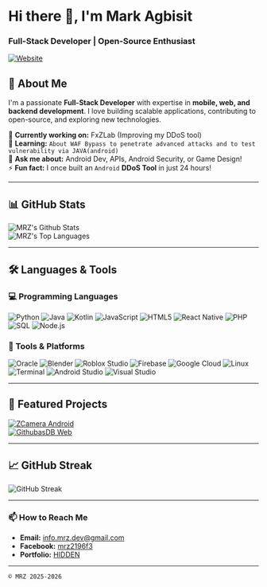 # Hi there 👋, I'm Mark Agbisit  
### Full-Stack Developer | Open-Source Enthusiast  

[![Website](https://img.shields.io/badge/Portfolio-000?style=for-the-badge&logo=vercel&logoColor=white)](https://zflux.com)

## 📌 About Me  
I'm a passionate **Full-Stack Developer** with expertise in **mobile, web, and backend development**. I love building scalable applications, contributing to open-source, and exploring new technologies.  

🔭 **Currently working on:** FxZLab (Improving my DDoS tool)  
🌱 **Learning:** ``About WAF Bypass to penetrate advanced attacks and to test vulnerability via JAVA(android)``  
💬 **Ask me about:** Android Dev, APIs, Android Security, or Game Design!  
⚡ **Fun fact:** I once built an ``Android`` **DDoS Tool** in just 24 hours!  

---

## 📊 GitHub Stats  
![MRZ's Github Stats](https://github-readme-stats.vercel.app/api?username=mrz-2196f3&show_icons=true&theme=gruvbox&hide_border=true)  
![MRZ's Top Languages](https://github-readme-stats.vercel.app/api/top-langs/?username=mrz-2196f3&layout=compact&theme=gruvbox&hide_border=true)  

---

## 🛠️ Languages & Tools  

### 💻 Programming Languages  
![Python](https://img.shields.io/badge/Python-3776AB?style=for-the-badge&logo=python&logoColor=white)
![Java](https://img.shields.io/badge/Java-ED8B00?style=for-the-badge&logo=openjdk&logoColor=white)
![Kotlin](https://img.shields.io/badge/Kotlin-7F52FF?style=for-the-badge&logo=kotlin&logoColor=white)
![JavaScript](https://img.shields.io/badge/JavaScript-F7DF1E?style=for-the-badge&logo=javascript&logoColor=black)
![HTML5](https://img.shields.io/badge/HTML5-E34F26?style=for-the-badge&logo=html5&logoColor=white)
![React Native](https://img.shields.io/badge/React_Native-61DAFB?style=for-the-badge&logo=react&logoColor=black)
![PHP](https://img.shields.io/badge/PHP-777BB4?style=for-the-badge&logo=php&logoColor=white)
![SQL](https://img.shields.io/badge/SQL-4479A1?style=for-the-badge&logo=mysql&logoColor=white)
![Node.js](https://img.shields.io/badge/Node.js-339933?style=for-the-badge&logo=nodedotjs&logoColor=white)

### 🔧 Tools & Platforms  
![Oracle](https://img.shields.io/badge/Oracle-F80000?style=for-the-badge&logo=oracle&logoColor=white)
![Blender](https://img.shields.io/badge/Blender-F5792A?style=for-the-badge&logo=blender&logoColor=white)
![Roblox Studio](https://img.shields.io/badge/Roblox_Studio-00A2FF?style=for-the-badge&logo=roblox&logoColor=white)
![Firebase](https://img.shields.io/badge/Firebase-FFCA28?style=for-the-badge&logo=firebase&logoColor=black)
![Google Cloud](https://img.shields.io/badge/Google_Cloud-4285F4?style=for-the-badge&logo=googlecloud&logoColor=white)
![Linux](https://img.shields.io/badge/Linux-FCC624?style=for-the-badge&logo=linux&logoColor=black)
![Terminal](https://img.shields.io/badge/Terminal-4D4D4D?style=for-the-badge&logo=windows-terminal&logoColor=white)
![Android Studio](https://img.shields.io/badge/Android_Studio-3DDC84?style=for-the-badge&logo=android-studio&logoColor=white)
![Visual Studio](https://img.shields.io/badge/Visual_Studio-5C2D91?style=for-the-badge&logo=visual-studio&logoColor=white)

---

## 🚀 Featured Projects  
[![ZCamera Android](https://github-readme-stats.vercel.app/api/pin/?username=mrz-2196f3&repo=ZCamera&theme=gruvbox)](https://github.com/mrz-2196f3/ZCamera)   
[![GithubasDB Web](https://github-readme-stats.vercel.app/api/pin/?username=mrz-2196f3&repo=GithubDB-Demo&theme=gruvbox)](https://github.com/mrz-2196f3/GithubDB-Demo)

---

## 📈 GitHub Streak  
![GitHub Streak](https://streak-stats.demolab.com?user=mrz-2196f3&theme=gruvbox&hide_border=true)  

---

### 📫 How to Reach Me  
- **Email:** info.mrz.dev@gmail.com  
- **Facebook:** [mrz2196f3](https://www.facebook.com/mrz2196f3)  
- **Portfolio:** [HIDDEN](https://zflux.com)  

---

```© MRZ 2025-2026``` 
